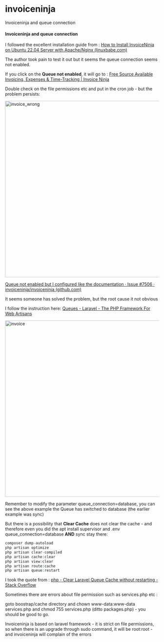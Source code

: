 # invoiceninja
Invoiceninja and queue connection


#### Invoiceninja and queue connection

I followed the excellent installation guide from : [How to Install InvoiceNinja on Ubuntu 22.04 Server with Apache/Nginx (linuxbabe.com)](https://www.linuxbabe.com/ubuntu/install-invoiceninja-ubuntu-22-04-apache-nginx)

The author took pain to test it out but it seems the queue connection seems not enabled.

If you click on the **Queue not enabled**, it will go to : [Free Source Available Invoicing, Expenses & Time-Tracking | Invoice Ninja](https://invoiceninja.github.io/docs/self-host-installation/#file-permissions)

Double check on the file permissions etc and put in the cron job - but the problem persists:

<img width="576" alt="invoice_wrong" src="https://user-images.githubusercontent.com/11190418/175763940-56df25e1-89a6-49b1-a675-8e2b1e572708.png">

[Queue not enabled but I configured like the documentation · Issue #7506 · invoiceninja/invoiceninja (github.com)](https://github.com/invoiceninja/invoiceninja/issues/7506)

It seems someone has solved the problem, but the root cause it not obvious

I follow the instruction here: [Queues - Laravel - The PHP Framework For Web Artisans](https://laravel.com/docs/8.x/queues#supervisor-configuration)



<img width="576" alt="invoice" src="https://user-images.githubusercontent.com/11190418/175763969-494d0826-fce7-4c52-81b5-22c2c33baa19.png">



Remember to modify the parameter queue_connection=database, you can see the above example the Queue has switched to database (the earlier example was sync)

But there is a possibility that **Clear Cache** does not clear the cache - and therefore even you did the apt install supervisor and .env queue_connection=database **AND** sync stay there:

```php
composer dump-autoload
php artisan optimize
php artisan clear-compiled
php artisan cache:clear
php artisan view:clear
php artisan route:cache
php artisan queue:restart
```

I took the quote from : [php - Clear Laravel Queue Cache without restarting - Stack Overflow](https://stackoverflow.com/questions/47435222/clear-laravel-queue-cache-without-restarting)

Sometimes there are errors about file permission such as services.php etc :

goto boostrap/cache directory and chown www-data:www-data services.php and chmod 755 services.php (ditto packages.php) - you should be good to go.

Invoiceninja is based on laravel framework - it is strict on file permissions, so when there is an upgrade through sudo command, it will be root:root - and invoiceninja will complain of the errors
